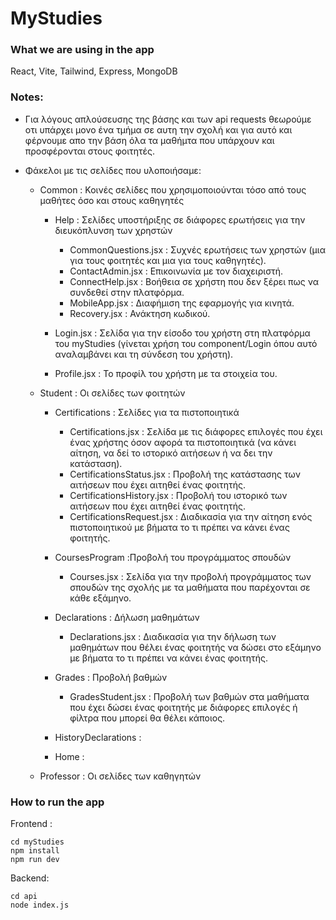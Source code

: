 # MyStudies

### What we are using in the app
React, Vite, Tailwind, Express, MongoDB

### Notes:
- Για λόγους απλούσευσης της βάσης και των api requests θεωρούμε οτι υπάρχει μονο ένα τμήμα σε αυτη την σχολή και για αυτό και φέρνουμε απο την βάση όλα τα μαθήμτα που υπάρχουν και προσφέρονται στους φοιτητές.

- Φάκελοι με τις σελίδες που υλοποιήσαμε:
    - Common : Κοινές σελίδες που χρησιμοποιούνται τόσο από τους μαθήτες όσο και στους καθηγητές
        - Help : Σελίδες υποστήριξης σε διάφορες ερωτήσεις για την διευκόπλυνση των χρηστών
            - CommonQuestions.jsx : Συχνές ερωτήσεις των χρηστών (μια για τους φοιτητές και μια για τους καθηγητές).
            - ContactAdmin.jsx : Επικοινωνία με τον διαχειριστή.
            - ConnectHelp.jsx : Βοήθεια σε χρήστη που δεν ξέρει πως να συνδεθεί στην πλατφόρμα.
            - MobileApp.jsx : Διαφήμιση της εφαρμογής για κινητά.
            - Recovery.jsx : Ανάκτηση κωδικού.

        - Login.jsx : Σελίδα για την είσοδο του χρήστη στη πλατφόρμα του myStudies (γίνεται χρήση του component/Login όπου αυτό αναλαμβάνει και τη σύνδεση του χρήστη).
        - Profile.jsx : Το προφίλ του χρήστη με τα στοιχεία του.

    - Student : Οι σελίδες των φοιτητών
        - Certifications : Σελίδες για τα πιστοποιητικά
            - Certifications.jsx : Σελίδα με τις διάφορες επιλογές που έχει ένας χρήστης όσον αφορά τα πιστοποιητικά (να κάνει αίτηση, να δεί το ιστορικό αιτήσεων ή να δει την κατάσταση).
            - CertificationsStatus.jsx : Προβολή της κατάστασης των αιτήσεων που έχει αιτηθεί ένας φοιτητής.
            - CertificationsHistory.jsx : Προβολή του ιστορικό των αιτήσεων που έχει αιτηθεί ένας φοιτητής.
            - CertificationsRequest.jsx : Διαδικασία για την αίτηση ενός πιστοποιητικού με βήματα το τι πρέπει να κάνει ένας φοιτητής. 

        - CoursesProgram :Προβολή του προγράμματος σπουδών 
            - Courses.jsx : Σελίδα για την προβολή προγράμματος των σπουδών της σχολής με τα μαθήματα που παρέχονται σε κάθε εξάμηνο.
            
        - Declarations : Δήλωση μαθημάτων
            - Declarations.jsx : Διαδικασία για την δήλωση των μαθημάτων που θέλει ένας φοιτητής να δώσει στο εξάμηνο με βήματα το τι πρέπει να κάνει ένας φοιτητής.

        - Grades : Προβολή βαθμών
            - GradesStudent.jsx : Προβολή των βαθμών στα μαθήματα που έχει δώσει ένας φοιτητής με διάφορες επιλογές ή φίλτρα που μπορεί θα θέλει κάποιος. 


        - HistoryDeclarations :


        - Home : 

    - Professor : Οι σελίδες των καθηγητών

### How to run the app
Frontend :

```
cd myStudies 
npm install
npm run dev

```

Backend:

```
cd api
node index.js

```
